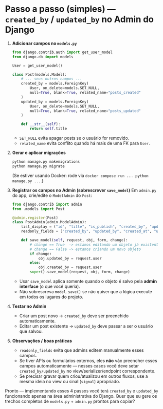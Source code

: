 # Passo a passo (simples) — `created_by` / `updated_by` no Admin do Django

1. **Adicionar campos no `models.py`**

   ```py
   from django.contrib.auth import get_user_model
   from django.db import models

   User = get_user_model()

   class Post(models.Model):
       # ... seus outros campos ...
       created_by = models.ForeignKey(
           User, on_delete=models.SET_NULL,
           null=True, blank=True, related_name="posts_created"
       )
       updated_by = models.ForeignKey(
           User, on_delete=models.SET_NULL,
           null=True, blank=True, related_name="posts_updated"
       )

       def __str__(self):
           return self.title
   ```

   * `SET_NULL` evita apagar posts se o usuário for removido.
   * `related_name` evita conflito quando há mais de uma FK para `User`.

2. **Gerar e aplicar migrações**

   ```bash
   python manage.py makemigrations
   python manage.py migrate
   ```

   (Se estiver usando Docker: rode via `docker compose run ... python manage.py ...`.)

3. **Registrar os campos no Admin (sobrescrever `save_model`)**
   Em `admin.py` do app, crie/edite o `ModelAdmin` do `Post`:

   ```py
   from django.contrib import admin
   from .models import Post

   @admin.register(Post)
   class PostAdmin(admin.ModelAdmin):
       list_display = ("id", "title", "is_publish", "created_by", "updated_by", "created_at")
       readonly_fields = ("created_by", "updated_by", "created_at", "updated_at")

       def save_model(self, request, obj, form, change):
           # change == True  -> estamos editando um objeto já existente
           # change == False -> estamos criando um novo objeto
           if change:
               obj.updated_by = request.user
           else:
               obj.created_by = request.user
           super().save_model(request, obj, form, change)
   ```

   * Usar `save_model` aplica somente quando o objeto é salvo pela **admin interface** (o que você queria).
   * Não sobrescreva `model.save()` se não quiser que a lógica execute em todos os lugares do projeto.

4. **Testar no Admin**

   * Criar um post novo → `created_by` deve ser preenchido automaticamente.
   * Editar um post existente → `updated_by` deve passar a ser o usuário que salvou.

5. **Observações / boas práticas**

   * `readonly_fields` evita que admins editem manualmente esses campos.
   * Se tiver APIs ou formulários externos, eles **não** vão preencher esses campos automaticamente — nesses casos você deve setar `created_by/updated_by` no view/serializer/endpoint correspondente.
   * Se precisar gravar quem criou/atualizou em outros fluxos, use a mesma ideia no view ou sinal (`signal`) apropriado.

Pronto — implementando esses 4 passos você terá `created_by` e `updated_by` funcionando apenas na área administrativa do Django. Quer que eu gere os trechos completos de `models.py` + `admin.py` prontos para copiar?
